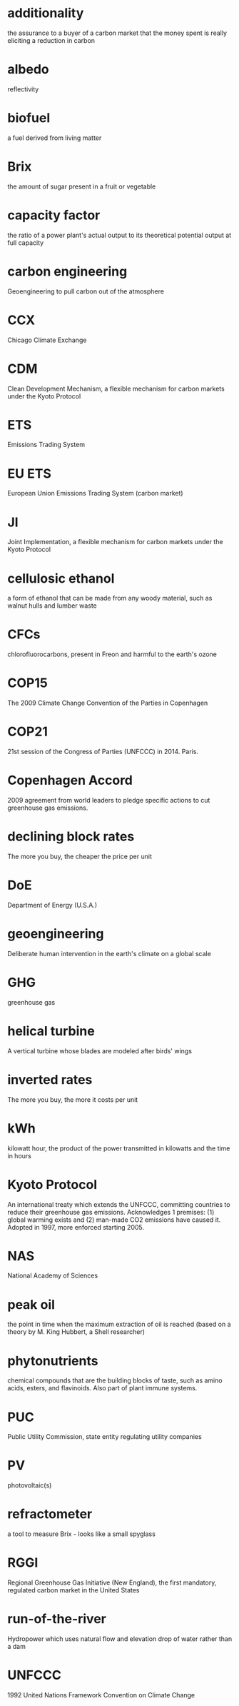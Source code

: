 # additionality
the assurance to a buyer of a carbon market that the money spent is really eliciting a reduction in carbon

# albedo
reflectivity

# biofuel
a fuel derived from living matter

# Brix
the amount of sugar present in a fruit or vegetable

# capacity factor
the ratio of a power plant's actual output to its theoretical potential output at full capacity

# carbon engineering
Geoengineering to pull carbon out of the atmosphere

# CCX
Chicago Climate Exchange

# CDM
Clean Development Mechanism, a flexible mechanism for carbon markets under the Kyoto Protocol

# ETS
Emissions Trading System

# EU ETS
European Union Emissions Trading System (carbon market)

# JI
Joint Implementation, a flexible mechanism for carbon markets under the Kyoto Protocol

# cellulosic ethanol
a form of ethanol that can be made from any woody material, such as walnut hulls and lumber waste

# CFCs
chlorofluorocarbons, present in Freon and harmful to the earth's ozone

# COP15
The 2009 Climate Change Convention of the Parties in Copenhagen

# COP21
21st session of the Congress of Parties (UNFCCC) in 2014. Paris.

# Copenhagen Accord
2009 agreement from world leaders to pledge specific actions to cut greenhouse gas emissions.

# declining block rates
The more you buy, the cheaper the price per unit

# DoE
Department of Energy (U.S.A.)

# geoengineering
Deliberate human intervention in the earth's climate on a global scale

# GHG
greenhouse gas

# helical turbine
A vertical turbine whose blades are modeled after birds' wings

# inverted rates
The more you buy, the more it costs per unit

# kWh
kilowatt hour, the product of the power transmitted in kilowatts and the time in hours

# Kyoto Protocol
An international treaty which extends the UNFCCC, committing countries to reduce their greenhouse gas emissions. Acknowledges 1 premises: (1) global warming exists and (2) man-made CO2 emissions have caused it. Adopted in 1997, more enforced starting 2005.

# NAS
National Academy of Sciences

# peak oil
the point in time when the maximum extraction of oil is reached (based on a theory by M. King Hubbert, a Shell researcher)

# phytonutrients
chemical compounds that are the building blocks of taste, such as amino acids, esters, and flavinoids. Also part of plant immune systems.

# PUC
Public Utility Commission, state entity regulating utility companies

# PV
photovoltaic(s)

# refractometer
a tool to measure Brix - looks like a small spyglass

# RGGI
Regional Greenhouse Gas Initiative (New England), the first mandatory, regulated carbon market in the United States

# run-of-the-river
Hydropower which uses natural flow and elevation drop of water rather than a dam

# UNFCCC
1992 United Nations Framework Convention on Climate Change
